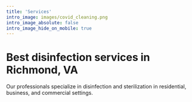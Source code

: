 ```yaml
---
title: 'Services'
intro_image: images/covid_cleaning.png
intro_image_absolute: false
intro_image_hide_on_mobile: true
---
```


# Best disinfection services in Richmond, VA

Our professionals specialize in disinfection and sterilization in residential, business, and commercial settings.